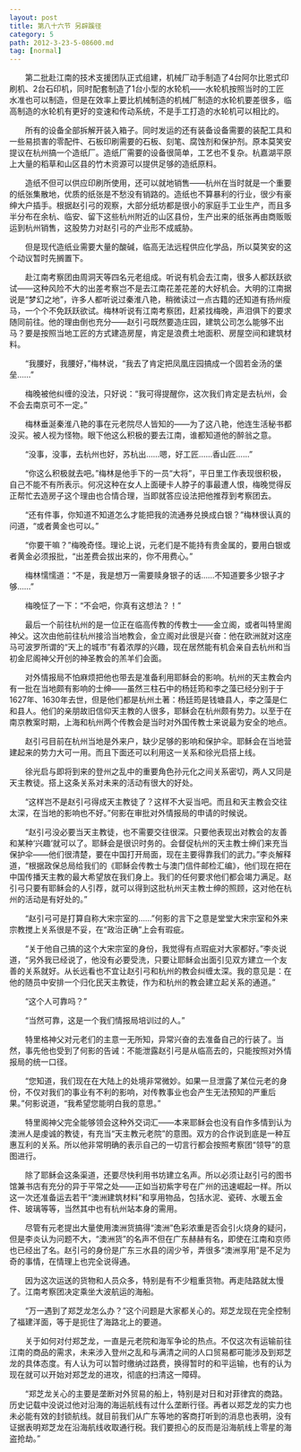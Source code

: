 ```yaml
---
layout: post
title: 第八十六节 另辟蹊径
category: 5
path: 2012-3-23-5-08600.md
tag: [normal]
---
```


　　第二批赴江南的技术支援团队正式组建，机械厂动手制造了4台阿尔比恩式印刷机、2台石印机，同时配套制造了1台小型的水轮机——水轮机按照当时的工匠水准也可以制造，但是在效率上要比机械制造的机械厂制造的水轮机要差很多，临高制造的水轮机有更好的变速和传动系统，不是手工打造的水轮机可以相比的。

　　所有的设备全部拆解开装入箱子。同时发运的还有装备设备需要的装配工具和一些易损害的零配件、石板印刷需要的石板、刻笔、腐蚀剂和保护剂。原本莫笑安提议在杭州搞一个造纸厂。造纸厂需要的设备很简单，工艺也不复杂。杭嘉湖平原上大量的稻草和山区县的竹木资源可以提供足够的造纸原料。

　　造纸不但可以供应印刷所使用，还可以就地销售——杭州在当时就是一个重要的纸张集散地，优质的纸张是不愁没有销路的。造纸也不算暴利的行业，很少有豪绅大户插手。根据赵引弓的观察，大部分纸坊都是很小的家庭手工业生产，而且多半分布在余杭、临安、留下这些杭州附近的山区县份，生产出来的纸张再由商贩贩运到杭州销售，这股势力对赵引弓的产业形不成威胁。

　　但是现代造纸业需要大量的酸碱，临高无法远程供应化学品，所以莫笑安的这个动议暂时先搁置下。

　　赴江南考察团由周洞天等四名元老组成。听说有机会去江南，很多人都跃跃欲试——这种风险不大的出差考察岂不是去江南花差花差的大好机会。大明的江南据说是“梦幻之地”，许多人都听说过秦淮八艳，稍微读过一点古籍的还知道有扬州瘦马，一个个不免跃跃欲试。梅林听说有江南考察团，赶紧找梅晚，声泪俱下的要求随同前往。他的理由倒也充分——赵引弓既然要造庄园，建筑公司怎么能够不出马？要是按照当地工匠的方式建造房屋，肯定是浪费土地面积、房屋空间和建筑材料。

　　“我腰好，我腰好，”梅林说，“我去了肯定把凤凰庄园搞成一个固若金汤的堡垒……”

　　梅晚被他纠缠的没法，只好说：“我可得提醒你，这次我们肯定是去杭州，会不会去南京可不一定。”

　　梅林垂涎秦淮八艳的事在元老院尽人皆知的——为了这八艳，他连生活秘书都没买。被人视为怪物。眼下他这么积极的要去江南，谁都知道他的醉翁之意。

　　“没事，没事，去杭州也好，苏杭出……嗯，好工匠……香山匠……”

　　“你这么积极就去吧。”梅林是他手下的一员“大将”，平日里工作表现很积极，自己不能不有所表示。何况这种在女人上面硬卡人脖子的事最遭人恨，梅晚觉得反正帮忙去造房子这个理由也合情合理，当即就答应设法把他推荐到考察团去。

　　“还有件事，你知道不知道怎么才能把我的流通券兑换成白银？”梅林很认真的问道，“或者黄金也可以。”

　　“你要干嘛？”梅晚奇怪。理论上说，元老们是不能持有贵金属的，要用白银或者黄金必须报批，“出差费会拔出来的，你不用费心。”

　　梅林懦懦道：“不是，我是想万一需要赎身银子的话……不知道要多少银子才够……”

　　梅晚怔了一下：“不会吧，你真有这想法？！”

　　最后一个前往杭州的是一位正在临高传教的传教士——金立阁，或者叫特里阁神父。这次由他前往杭州接洽当地教会，金立阁对此很是兴奋：他在欧洲就对这座马可波罗所谓的“天上的城市”有着浓厚的兴趣，现在居然能有机会亲自去杭州和当初金尼阁神父开创的神圣教会的羔羊们会面。

　　对外情报局不怕麻烦把他也带去是准备利用耶稣会的影响。杭州的天主教会内有一批在当地颇有影响的士绅——虽然三柱石中的杨廷筠和李之藻已经分别于于1627年、1630年去世，但是他们都是杭州土著：杨廷筠是钱塘县人，李之藻是仁和县人。他们的亲朋故旧信仰天主教的人很多，耶稣会在杭州颇有势力。以至于在南京教案时期，上海和杭州两个传教会是当时对外国传教士来说最为安全的地点。

　　赵引弓目前在杭州当地是外来户，缺少足够的影响和保护伞。耶稣会在当地营建起来的势力大可一用。而且下面还可以利用这一关系和徐光启搭上线。

　　徐光启与即将到来的登州之乱中的重要角色孙元化之间关系密切，两人又同是天主教徒。搭上这条关系对未来的活动有很大的好处。

　　“这样岂不是赵引弓得成天主教徒了？这样不大妥当吧。而且和天主教会交往太深，在当地的影响也不好。”何影在审批对外情报局的申请的时候说。

　　“赵引弓没必要当天主教徒，也不需要交往很深。只要他表现出对教会的友善和某种‘兴趣’就可以了。耶稣会是很识时务的。会督促杭州的天主教士绅们来充当保护伞——他们很清楚，要在中国打开局面，现在主要得靠我们的武力。”李炎解释道，“根据政保总局给我们的《耶稣会传教士与澳门信件邮检汇编》，他们现在把在中国传播天主教的最大希望放在我们身上。我们的任何要求他们都会竭力满足。赵引弓只要有耶稣会的人引荐，就可以得到这批杭州天主教士绅的照顾，这对他在杭州的活动是有好处的。”

　　“赵引弓可是打算自称大宋宗室的……”何影的言下之意是堂堂大宋宗室和外来宗教搅上关系很是不妥，在“政治正确”上会有瑕疵。

　　“关于他自己搞的这个大宋宗室的身份，我觉得有点瑕疵对大家都好。”李炎说道，“另外我已经说了，他没有必要受洗，只要让耶稣会出面引见双方建立一个友善的关系就好。从长远看也不宜让赵引弓和杭州的教会纠缠太深。我的意见是：在他的随员中安排一个归化民天主教徒，作为和杭州的教会建立起关系的通道。”

　　“这个人可靠吗？”

　　“当然可靠，这是一个我们情报局培训过的人。”

　　特里格神父对元老们的主意一无所知，异常兴奋的去准备自己的行装了。当然，事先他也受到了何影的告诫：不能泄露赵引弓是从临高去的，只能按照对外情报局的统一口径。

　　“您知道，我们现在在大陆上的处境非常微妙。如果一旦泄露了某位元老的身份，不仅对我们的事业有不利的影响，对传教事业也会产生无法预知的严重后果。”何影说道，“我希望您能明白我的意思。”

　　特里阁神父完全能够领会这种外交词汇——本来耶稣会也没有自作多情到认为澳洲人是虔诚的教徒，有充当“天主教元老院”的意图。双方的合作说到底是一种互惠互利的关系。所以他非常明确的表示自己的一切言行都会按照考察团“领导”的意图进行。

　　除了耶稣会这条渠道，还要尽快利用书坊建立名声。所以必须让赵引弓的图书馆兼书店有充分的异于平常之处——正如当初紫字号在广州的迅速崛起一样。所以这一次还准备运去若干“澳洲建筑材料”和享用物品，包括水泥、瓷砖、水暖五金件、玻璃等等，当然其中也有杭州站本身的需用。

　　尽管有元老提出大量使用澳洲货搞得“澳洲”色彩浓重是否会引火烧身的疑问，但是李炎认为问题不大，“澳洲货”的名声不但在广东赫赫有名，即使在江南和京师也已经出了名。赵引弓的身份是广东三水县的阔少爷，弄很多“澳洲享用”是不足为奇的事情，在情理上也完全说得通。

　　因为这次运送的货物和人员众多，特别是有不少粗重货物。再走陆路就太慢了。江南考察团决定乘坐大波航运的海船。

　　“万一遇到了郑芝龙怎么办？”这个问题是大家都关心的。郑芝龙现在完全控制了福建洋面，等于是扼住了海路北上的要道。

　　关于如何对付郑芝龙，一直是元老院和海军争论的热点。不仅这次有运输前往江南的商品的需求，未来涉入登州之乱和与满清之间的人口贸易都可能涉及到郑芝龙的具体态度。有人认为可以暂时缴纳过路费，换得暂时的和平运输，也有的认为现在就可以开始对郑芝龙的进攻，彻底的扫清这一障碍。

　　“郑芝龙关心的主要是垄断对外贸易的船上，特别是对日和对菲律宾的商路。历史记载中没说过他对沿海的海运航线有过什么垄断行径。再者以郑芝龙的实力也未必能有效的封锁航线。就目前我们从广东等地的客商打听到的消息也表明，没有证据表明郑芝龙在沿海航线收取通行税。我们要担心的反而是沿海航线上零星的海盗抢劫。”
